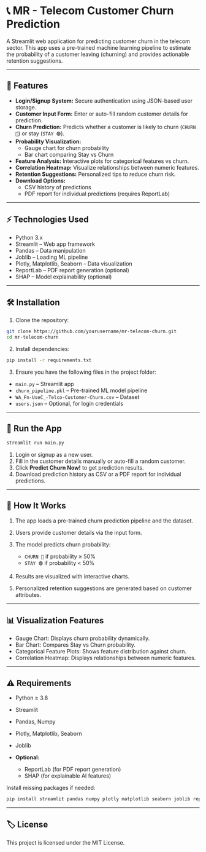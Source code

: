
# 📞 MR - Telecom Customer Churn Prediction

A Streamlit web application for predicting customer churn in the telecom sector. This app uses a pre-trained machine learning pipeline to estimate the probability of a customer leaving (churning) and provides actionable retention suggestions.

---

## 🧩 Features

- **Login/Signup System:** Secure authentication using JSON-based user storage.  
- **Customer Input Form:** Enter or auto-fill random customer details for prediction.  
- **Churn Prediction:** Predicts whether a customer is likely to churn (`CHURN 🔴`) or stay (`STAY 🟢`).  
- **Probability Visualization:**  
  - Gauge chart for churn probability  
  - Bar chart comparing Stay vs Churn  
- **Feature Analysis:** Interactive plots for categorical features vs churn.  
- **Correlation Heatmap:** Visualize relationships between numeric features.  
- **Retention Suggestions:** Personalized tips to reduce churn risk.  
- **Download Options:**  
  - CSV history of predictions  
  - PDF report for individual predictions (requires ReportLab)  

---

## ⚡ Technologies Used

- Python 3.x  
- Streamlit – Web app framework  
- Pandas – Data manipulation  
- Joblib – Loading ML pipeline  
- Plotly, Matplotlib, Seaborn – Data visualization  
- ReportLab – PDF report generation (optional)  
- SHAP – Model explainability (optional)  

---

## 🛠 Installation

1. Clone the repository:

```bash
git clone https://github.com/yourusername/mr-telecom-churn.git
cd mr-telecom-churn
````

2. Install dependencies:

```bash
pip install -r requirements.txt
```

3. Ensure you have the following files in the project folder:

* `main.py` – Streamlit app
* `churn_pipeline.pkl` – Pre-trained ML model pipeline
* `WA_Fn-UseC_-Telco-Customer-Churn.csv` – Dataset
* `users.json` – Optional, for login credentials

---

## 🚀 Run the App

```bash
streamlit run main.py
```

1. Login or signup as a new user.
2. Fill in the customer details manually or auto-fill a random customer.
3. Click **Predict Churn Now!** to get prediction results.
4. Download prediction history as CSV or a PDF report for individual predictions.

---

## 📝 How It Works

1. The app loads a pre-trained churn prediction pipeline and the dataset.
2. Users provide customer details via the input form.
3. The model predicts churn probability:

   * `CHURN 🔴` if probability ≥ 50%
   * `STAY 🟢` if probability < 50%
4. Results are visualized with interactive charts.
5. Personalized retention suggestions are generated based on customer attributes.

---

## 📊 Visualization Features

* Gauge Chart: Displays churn probability dynamically.
* Bar Chart: Compares Stay vs Churn probability.
* Categorical Feature Plots: Shows feature distribution against churn.
* Correlation Heatmap: Displays relationships between numeric features.

---

## ⚠️ Requirements

* Python ≥ 3.8
* Streamlit
* Pandas, Numpy
* Plotly, Matplotlib, Seaborn
* Joblib
* **Optional:**

  * ReportLab (for PDF report generation)
  * SHAP (for explainable AI features)

Install missing packages if needed:

```bash
pip install streamlit pandas numpy plotly matplotlib seaborn joblib reportlab shap
```

---

## 🏷 License

This project is licensed under the MIT License.

```




